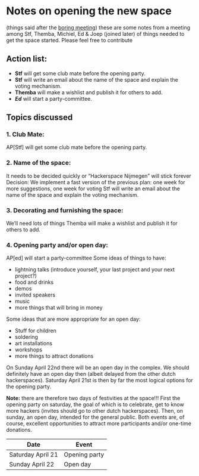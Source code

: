 # Notes on opening the new space
(things said after the [boring meeting](/minutes/2018-1.md))
these are some notes from a meeting among Stf, Themba, Michiel, Ed & Joep (joined later) of things needed to get the space started. Please feel free to contribute

## Action list:
* **Stf** will get some club mate before the opening party.
* **Stf** will write an email about the name of the space and explain the voting mechanism.
* **Themba** will make a wishlist and publish it for others to add.
* ***Ed*** will start a party-committee.

## Topics discussed
### 1. Club Mate:
AP[Stf] will get some club mate before the opening party.

### 2. Name of the space:
It needs to be decided quickly or “Hackerspace Nijmegen” will stick forever
Decision: We implement a fast version of the previous plan: one week for more suggestions, one week for voting
Stf will write an email about the name of the space and explain the voting mechanism.

### 3. Decorating and furnishing the space: 
We’ll need lots of things
Themba will make a wishlist and publish it for others to add.

### 4. Opening party and/or open day:
AP[ed] will start a party-committee
Some ideas of things to have: 
* lightning talks (introduce yourself, your last project and your next project?)
* food and drinks
* demos
* invited speakers
* music
* more things that will bring in money

Some ideas that are more appropriate for an open day:
* Stuff for children
* soldering
* art installations
* workshops
* more things to attract donations

On Sunday April 22nd there will be an open day in the complex. We should definitely have an open day then (albeit delayed from the other dutch hackerspaces).
Saturday April 21st is then by far the most logical options for the opening party.

**Note:** there are therefore two days of festivities at the space!!! First the opening party on saturday, the goal of which is to celebrate, get to know more hackers (invites should go to other dutch hackerspaces). Then, on sunday, an open day, intended for the general public. Both events are, of course, excellent opportunities to attract more participants and/or one-time donations. 

| Date              | Event         |
|-------------------|---------------|
| Saturday April 21 | Opening party |
| Sunday April 22   | Open day      |